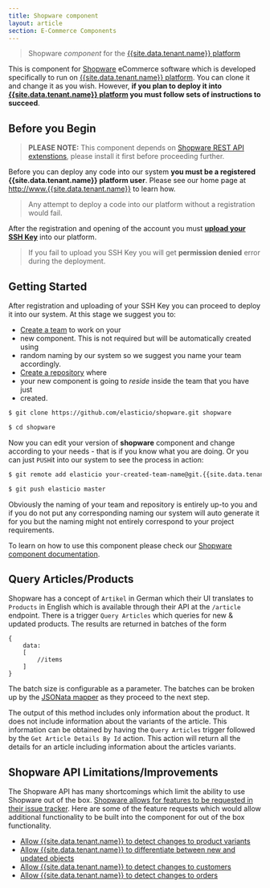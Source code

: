 ```yaml
---
title: Shopware component
layout: article
section: E-Commerce Components
---
```



> Shopware _component_ for the [{{site.data.tenant.name}} platform](http://www.{{site.data.tenant.name}}
"{{site.data.tenant.name}} platform")

This is component for [Shopware](https://shopware.com/) eCommerce software which
is developed specifically to run on [{{site.data.tenant.name}} platform](http://www.{{site.data.tenant.name}}
"{{site.data.tenant.name}} platform"). You can clone it and change it as you wish. However,
**if you plan to deploy it into [{{site.data.tenant.name}} platform](http://www.{{site.data.tenant.name}}
"{{site.data.tenant.name}} platform") you must follow sets of instructions to succeed**.

## Before you Begin

> **PLEASE NOTE:** This component depends on [Shopware REST API
extenstions](https://github.com/elasticio/elasticio-shopware-api-extension),
please install it first before proceeding further.

Before you can deploy any code into our system **you must be a registered
{{site.data.tenant.name}} platform user**. Please see our home page at
[http://www.{{site.data.tenant.name}}](http://www.{{site.data.tenant.name}}) to learn how.

> Any attempt to deploy a code into our platform without a registration would
fail.

After the registration and opening of the account you must **[upload your SSH
Key](http://docs.{{site.data.tenant.name}}/docs/ssh-key)** into our platform.

> If you fail to upload you SSH Key you will get **permission denied** error
during the deployment.

## Getting Started

After registration and uploading of your SSH Key you can proceed to deploy it
into our system. At this stage we suggest you to:
* [Create a team](http://docs.{{site.data.tenant.name}}/page/team-management) to work on your
* new component. This is not required but will be automatically created using
* random naming by our system so we suggest you name your team accordingly.
* [Create a repository](http://docs.{{site.data.tenant.name}}/page/repository-management) where
* your new component is going to *reside* inside the team that you have just
* created.

```bash
$ git clone https://github.com/elasticio/shopware.git shopware

$ cd shopware
```
Now you can edit your version of **shopware** component and change according to
your needs - that is if you know what you are doing. Or you can just ``PUSH``it
into our system to see the process in action:

```bash
$ git remote add elasticio your-created-team-name@git.{{site.data.tenant.name}}:shopware.git

$ git push elasticio master
```
Obviously the naming of your team and repository is entirely up-to you and if
you do not put any corresponding naming our system will auto generate it for you
but the naming might not entirely correspond to your project requirements.

To learn on how to use this component please check our [Shopware component
documentation](http://docs.{{site.data.tenant.name}}/docs/shopware).

## Query Articles/Products
Shopware has a concept of ``Artikel`` in German which their UI translates to
``Products`` in English which is available through their API at the ``/article``
endpoint.  There is a trigger ``Query Articles`` which queries for new & updated
products.  The results are returned in batches of the form

    {
        data:
        [
            //items
        ]
    }

The batch size is configurable as a parameter.  The batches can be broken up by
the [JSONata
mapper](https://support.{{site.data.tenant.name}}/support/solutions/articles/14000069448-jsonata-powered-mapper)
as they proceed to the next step.

The output of this method includes only information about the product.  It does
not include information about the variants of the article.  This information can
be obtained by having the ``Query Articles`` trigger followed by the ``Get
Article Details By Id`` action.  This action will return all the details for an
article including information about the articles variants.


## Shopware API Limitations/Improvements
The Shopware API has many shortcomings which limit the ability to use Shopware
out of the box.  [Shopware allows for features to be requested in their issue
tracker](http://en.community.shopware.com/_detail_1282.html#Ticket_overview).
Here are some of the feature requests which would allow additional functionality
to be built into the component for out of the box functionality.

* [Allow {{site.data.tenant.name}} to detect changes to product
 variants](https://issues.shopware.com/issues/SW-19617)
* [Allow {{site.data.tenant.name}} to differentiate between new and updated
 objects](https://issues.shopware.com/issues/SW-19619)
* [Allow {{site.data.tenant.name}} to detect changes to
 customers](https://issues.shopware.com/issues/SW-19618)
* [Allow {{site.data.tenant.name}} to detect changes to
 orders](https://issues.shopware.com/issues/SW-17467)
